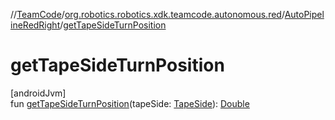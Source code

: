 //[TeamCode](../../../index.md)/[org.robotics.robotics.xdk.teamcode.autonomous.red](../index.md)/[AutoPipelineRedRight](index.md)/[getTapeSideTurnPosition](get-tape-side-turn-position.md)

# getTapeSideTurnPosition

[androidJvm]\
fun [getTapeSideTurnPosition](get-tape-side-turn-position.md)(tapeSide: [TapeSide](../../org.robotics.robotics.xdk.teamcode.autonomous.detection/-tape-side/index.md)): [Double](https://kotlinlang.org/api/latest/jvm/stdlib/kotlin/-double/index.html)
